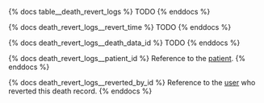 {% docs table__death_revert_logs %}
TODO
{% enddocs %}

{% docs death_revert_logs__revert_time %}
TODO
{% enddocs %}

{% docs death_revert_logs__death_data_id %}
TODO
{% enddocs %}

{% docs death_revert_logs__patient_id %}
Reference to the [patient](#!/source/source.tamanu.tamanu.patients).
{% enddocs %}

{% docs death_revert_logs__reverted_by_id %}
Reference to the [user](#!/source/source.tamanu.tamanu.users) who reverted this death record.
{% enddocs %}
